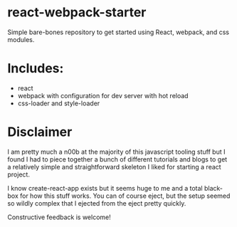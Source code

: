 # react-webpack-starter
Simple bare-bones repository to get started using React, webpack, and css modules.

# Includes:
* react
* webpack with configuration for dev server with hot reload
* css-loader and style-loader

# Disclaimer
I am pretty much a n00b at the majority of this javascript tooling stuff but I found I had to piece together a bunch of different tutorials and blogs to get a relatively simple and straightforward skeleton I liked for starting a react project.  

I know create-react-app exists but it seems huge to me and a total black-box for how this stuff works. You can of course eject, but the setup seemed so wildly complex that I ejected from the eject pretty quickly.

Constructive feedback is welcome!